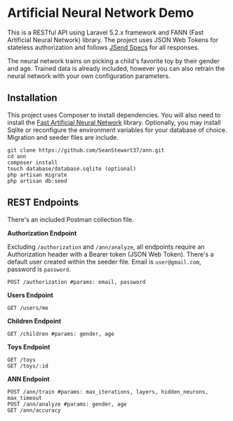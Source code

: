 # Artificial Neural Network Demo

This is a RESTful API using Laravel 5.2.x framework and FANN (Fast Artificial Neural Network) library.
The project uses JSON Web Tokens for stateless authorization and follows [JSend Specs](https://labs.omniti.com/labs/jsend) for all responses.

The neural network trains on picking a child's favorite toy by their gender and age. Trained data is already included, however you can also retrain the neural network with your own configuration parameters.

## Installation ##
This project uses Composer to install dependencies. You will also need to install the [Fast Artificial Neural Network](http://leenissen.dk/fann/wp/) library.
Optionally, you may install Sqlite or reconfigure the environment variables for your database of choice. Migration and seeder files are include.

```
git clone https://github.com/SeanStewart37/ann.git
cd ann
composer install
touch database/database.sqlite (optional)
php artisan migrate
php artisan db:seed
```

## REST Endpoints ##
There's an included Postman collection file.

**Authorization Endpoint**

Excluding `/authorization` and `/ann/analyze`, all endpoints require an Authorization header with a Bearer token (JSON Web Token).
There's a default user created within the seeder file.  Email is `user@gmail.com`, password is `password`.
```
POST /authorization #params: email, password
```
**Users Endpoint**
```
GET /users/me
```

**Children Endpoint**
```
GET /children #params: gender, age
```

**Toys Endpoint**
```
GET /toys
GET /toys/:id
```

**ANN Endpoint**
```
POST /ann/train #params: max_iterations, layers, hidden_neurons, max_timeout
POST /ann/analyze #params: gender, age
GET /ann/accuracy
```

